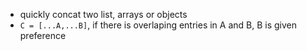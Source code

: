 - quickly concat two list, arrays or objects
- `C = [...A,...B]`, if there is overlaping entries in A and B, B is given preference